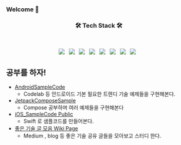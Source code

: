 ### Welcome 👋

<!--
**jhanulis7/jhanulis7** is a ✨ _special_ ✨ repository because its `README.md` (this file) appears on your GitHub profile.

Here are some ideas to get you started:

- 🔭 I’m currently working on ...
- 🌱 I’m currently learning ...
- 👯 I’m looking to collaborate on ...
- 🤔 I’m looking for help with ...
- 💬 Ask me about ...
- 📫 How to reach me: ...
- 😄 Pronouns: ...
- ⚡ Fun fact: ...
-->

<h3 align="center"><b>🛠 Tech Stack 🛠</b></h3>
</br>
<p align="center">
<img src="https://img.shields.io/badge/Android-3DDC84?style=flat-square&logo=Android&logoColor=white"/></a> &nbsp
<img src="https://img.shields.io/badge/Kotlin-7F52FF?style=flat-square&logo=Kotlin&logoColor=white"/></a> &nbsp
<img src="https://img.shields.io/badge/Swift-00599C?style=flat-square&logo=Swift&logoColor=white"/></a> &nbsp 
<img src="https://img.shields.io/badge/AOSP-F7DF1E?style=flat-square&logo=AOSP&logoColor=white"/></a> &nbsp
<img src="https://img.shields.io/badge/Coroutine-339933?style=flat-square&logo=Coroutine&logoColor=white"/></a> &nbsp
<!-- <img src="https://img.shields.io/badge/Android-3DDC84?style=flat-square&logo=Android&logoColor=white"/></a> &nbsp -->
<img src="https://img.shields.io/badge/Flow-47A248?style=flat-square&logo=Flow&logoColor=white"/></a> &nbsp 
<img src="https://img.shields.io/badge/Jepack Compose-4285F4?style=flat-square&logo=Compose&logoColor=white"/></a> &nbsp 
<img src="https://img.shields.io/badge/iOS-232F3E?style=flat-square&logo=iOS&logoColor=white"/></a> &nbsp </p>

## 공부를 하자!
- [AndroidSampleCode](https://github.com/jhanulis7/AndroidSampleCode)
  - Codelab 등 안드로이드 기본 필요한 트렌디 기술 예제들을 구현해본다.
- [JetpackComposeSample](https://github.com/jhanulis7/JetpackComposeSample)
  - Compose 공부하며 여러 예제들을 구현해본다
- [iOS_SampleCode Public](https://github.com/jhanulis7/iOS_SampleCode)
  - Swift 로 샘플코드를 만들어본다.
- [좋은 기술 글 모음 Wiki Page](https://github.com/jhanulis7/AndroidSampleCode/wiki)
  -  Medium , blog 등 좋은 기술 공유 글들을 모아보고 스터디 한다.
